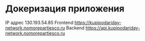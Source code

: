# Докеризация приложения

IP адрес 130.193.54.85
Frontend https://kupipodariday-network.nomorepartiesco.ru
Backend https://api.kupipodariday-network.nomorepartiesco.ru
